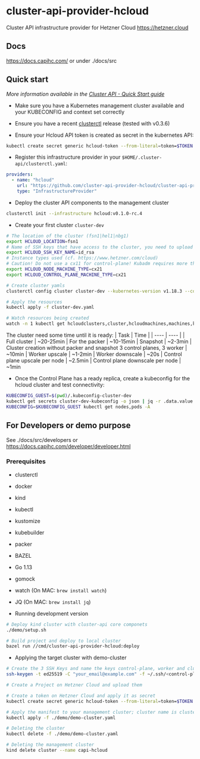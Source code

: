 # cluster-api-provider-hcloud

Cluster API infrastructure provider for Hetzner Cloud https://hetzner.cloud

## Docs

https://docs.capihc.com/
or under ./docs/src

## Quick start

*More information available in the [Cluster API - Quick Start guide]*

- Make sure you have a Kubernetes management cluster available and your
  KUBECONFIG and context set correctly

- Ensure you have a recent [clusterctl] release (tested with v0.3.6)

- Ensure your Hcloud API token is created as secret in the kubernetes API:

```sh
kubectl create secret generic hcloud-token --from-literal=token=$TOKEN
```

- Register this infrastructure provider in your `$HOME/.cluster-api/clusterctl.yaml`:

```yaml
providers:
  - name: "hcloud"
    url: "https://github.com/cluster-api-provider-hcloud/cluster-api-provider-hcloud/releases/latest/infrastructure-components.yaml"
    type: "InfrastructureProvider"
```

- Deploy the cluster API components to the management cluster

```sh
clusterctl init --infrastructure hcloud:v0.1.0-rc.4
```

- Create your first cluster `cluster-dev`

```sh
# The location of the cluster (fsn1|hel1|nbg1)
export HCLOUD_LOCATION=fsn1
# Name of SSH keys that have access to the cluster, you need to upload them before
export HCLOUD_SSH_KEY_NAME=id_rsa
# Instance types used (cf. https://www.hetzner.com/cloud) 
# Caution! Do not use a cx11 for control-plane! Kubadm requires more than 1 vCPU
export HCLOUD_NODE_MACHINE_TYPE=cx21
export HCLOUD_CONTROL_PLANE_MACHINE_TYPE=cx21

# Create cluster yamls
clusterctl config cluster cluster-dev --kubernetes-version v1.18.3 --control-plane-machine-count=1 --worker-machine-count=3 > cluster-dev.yaml

# Apply the resources
kubectl apply -f cluster-dev.yaml

# Watch resources being created
watch -n 1 kubectl get hcloudclusters,cluster,hcloudmachines,machines,kubeadmcontrolplane
```
The cluster need some time until it is ready:
| Task | Time |
| ---- | ---- |
| Full cluster | ~20-25min
| For the packer | ~10-15min
| Snapshot | ~2-3min 
| Cluster creation without packer and snapshot 3 control planes, 3 worker | ~10min
| Worker upscale | ~1-2min
| Worker downscale |  ~20s
| Control plane upscale per node | ~2.5min
| Control plane downscale per node | ~1min


- Once the Control Plane has a ready replica, create a kubeconfig for the
  hcloud cluster and test connectivity:

```sh
KUBECONFIG_GUEST=$(pwd)/.kubeconfig-cluster-dev
kubectl get secrets cluster-dev-kubeconfig -o json | jq -r .data.value | base64 -d > $KUBECONFIG_GUEST
KUBECONFIG=$KUBECONFIG_GUEST kubectl get nodes,pods -A
```
[clusterctl]: https://github.com/kubernetes-sigs/cluster-api/releases/tag/v0.3.6
[Cluster API - Quick Start guide]: https://cluster-api.sigs.k8s.io/user/quick-start.html


## For Developers or demo purpose
See ./docs/src/developers or https://docs.capihc.com/developer/developer.html

### Prerequisites

- clusterctl
- docker
- kind
- kubectl
- kustomize
- kubebuilder
- packer
- BAZEL
- Go 1.13
- gomock
- watch (On MAC: `brew install watch`)
- JQ (On MAC: `brew install jq`)

- Running development version

```sh
# Deploy kind cluster with cluster-api core componets
./demo/setup.sh

# Build project and deploy to local cluster
bazel run //cmd/cluster-api-provider-hcloud:deploy
```

- Applying the target cluster with demo-cluster

```sh
# Create the 3 SSH Keys and name the keys control-plane, worker and cluster
ssh-keygen -t ed25519 -C "your_email@example.com" -f ~/.ssh/<control-plane | worker | cluster>

# Create a Project on Hetzner Cloud and upload them

# Create a token on Hetzner Cloud and apply it as secret
kubectl create secret generic hcloud-token --from-literal=token=$TOKEN

# Apply the manifest to your management cluster; cluster name is cluster-dev; use quickstart guide for getting access to the target cluster
kubectl apply -f ./demo/demo-cluster.yaml

# Deleting the cluster
kubectl delete -f ./demo/demo-cluster.yaml

# Deleting the management cluster
kind delete cluster --name capi-hcloud
```

